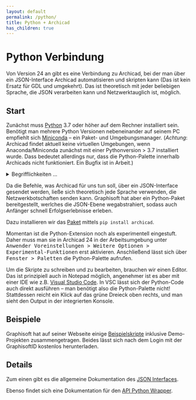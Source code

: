 ```yaml
---
layout: default
permalink: /python/
title: Python + Archicad
has_children: true
---
```

# Python Verbindung

Von Version 24 an gibt es eine Verbindung zu Archicad, bei der man über ein JSON-Interface Archicad automatisieren und skripten kann (Das ist kein Ersatz für GDL und umgekehrt). Das ist theoretisch mit jeder beliebigen Sprache, die JSON verarbeiten kann und Netzwerktauglich ist, möglich.  

## Start
Zunächst muss [Python](https://www.python.org/) 3.7 oder höher auf dem Rechner installiert sein. Benötigt man mehrere Python Versionen nebeneinander auf seinem PC empfiehlt sich [Miniconda](https://docs.conda.io/en/latest/miniconda.html) – ein Paket- und Umgebungsmanager. (_Achtung_: Archicad findet aktuell keine virtuellen Umgebungen, wenn Anaconda/Miniconda zunächst mit einer Pythonversion > 3.7 installiert wurde. Dass bedeutet allerdings nur, dass die Python-Palette innerhalb Archicads nicht funktioniert. Ein Bugfix ist in Arbeit.)

<details markdown="1">
<summary>Begrifflichkeiten …</summary>

#### Paketmanager
Ein Paketmanger (_package mangager_) ist ein Werkzeug, mit dem Computerprogramme installiert, aktualisiert und entfernt werden können. In diesem Fall sind es Python-Pakete von Drittanbietern. Ein Python-Paket eines Drittanbieters ist jedes Stück Software, das nicht Teil der Python-Standardbibliothek ist.  
Der Standardpaketmanager ist `pip`, der schon lange vor conda existierte und der. Obwohl pip ein gutes Werkzeug ist, werden wir es nicht verwenden, da conda mehr Funktionen enthält und Abhängigkeiten besser auflöst.

#### Umgebungsmanager
Ein Umgebungsmanager (_environment manager_) ist ein Werkzeug, welches eine Umgebung (oft auch als _virtuelle Umgebung_ bezeichnet), also einen völlig separaten und isolierten Bereich Ihres Computers mit einer eigenen Installation von Python und eigenen Paketen von Drittanbietern, die unabhängig von jeder anderen Python-Installation auf Ihrem Rechner sind, erstellt.  
Das ist nötig, wenn man aus Kompatibilitsgründen mehrere verschiedene Versionen eines Pakets oder von Python selbst benötigt.

</details>

Da die Befehle, was Archicad für uns tun soll, über ein JSON-Interface gesendet werden, ließe sich theoretisch jede Sprache verwenden, die Netzwerkbotschaften senden kann. Graphisoft hat aber ein Python-Paket bereitgestellt, werlches die JSON-Ebene wegabstrahiert, sodass auch Anfänger schnell Erfolgserlebnisse erleben.

Dazu installieren wir das [Paket](https://pypi.org/project/archicad/) mittels `pip install archicad`.

Momentan ist die Python-Extension noch als experimentell eingestuft. Daher muss man sie in Archicad 24 in der Arbeitsumgebung unter <samp>Anwender Voreinstellungen > Weitere Optionen > Experimental-Funktionen</samp> erst aktivieren. Anschließend lässt sich über <samp>Fenster > Paletten</samp> die Python-Palette aufrufen.

Um die Skripte zu schreiben und zu bearbeiten, brauchen wir einen Editor. Das ist prinzipiell auch in Notepad möglich, angenehmer ist es aber mit einer IDE wie z.B. [Visual Studio Code](https://code.visualstudio.com/). In VSC lässt sich der Python-Code auch direkt ausführen – man benötigt also die Python-Palette nicht! Stattdessen reicht ein Klick auf das grüne Dreieck oben rechts, und man sieht den Output in der integrierten Konsole.


## Beispiele
Graphisoft hat auf seiner Webseite einige [Beispielskripte](https://graphisoft.com/downloads/python) inklusive Demo-Projekten zusammengetragen. Beides lässt sich nach dem Login mit der GraphisoftID kostenlos herunterladen.

## Details
Zum einen gibt es die allgemeine Dokumentation des [JSON Interfaces](https://archicadapi.graphisoft.com/JSONInterfaceDocumentation/#Introduction).

Ebenso findet sich eine Dokumentation für den [API Python Wrapper](https://archicadapi.graphisoft.com/archicadPythonPackage/archicad.html).
